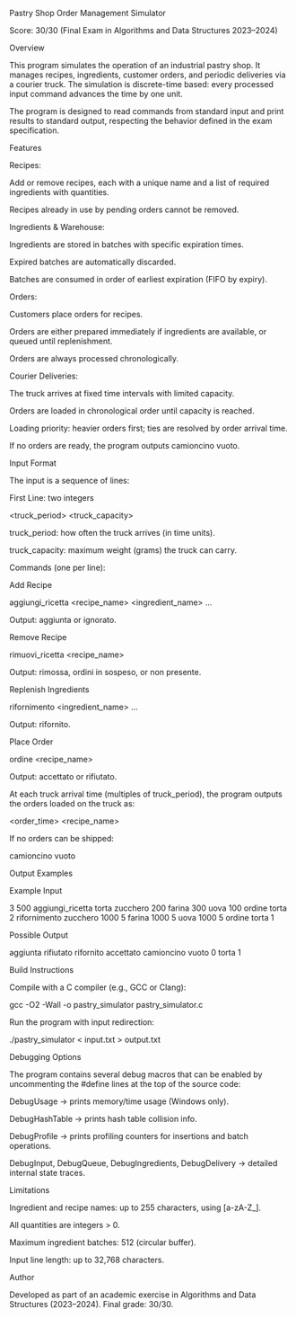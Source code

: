 Pastry Shop Order Management Simulator

Score: 30/30 (Final Exam in Algorithms and Data Structures 2023–2024)

Overview

This program simulates the operation of an industrial pastry shop. It manages recipes, ingredients, customer orders, and periodic deliveries via a courier truck. The simulation is discrete-time based: every processed input command advances the time by one unit.

The program is designed to read commands from standard input and print results to standard output, respecting the behavior defined in the exam specification.

Features

Recipes:

Add or remove recipes, each with a unique name and a list of required ingredients with quantities.

Recipes already in use by pending orders cannot be removed.

Ingredients & Warehouse:

Ingredients are stored in batches with specific expiration times.

Expired batches are automatically discarded.

Batches are consumed in order of earliest expiration (FIFO by expiry).

Orders:

Customers place orders for recipes.

Orders are either prepared immediately if ingredients are available, or queued until replenishment.

Orders are always processed chronologically.

Courier Deliveries:

The truck arrives at fixed time intervals with limited capacity.

Orders are loaded in chronological order until capacity is reached.

Loading priority: heavier orders first; ties are resolved by order arrival time.

If no orders are ready, the program outputs camioncino vuoto.

Input Format

The input is a sequence of lines:

First Line: two integers

<truck_period> <truck_capacity>


truck_period: how often the truck arrives (in time units).

truck_capacity: maximum weight (grams) the truck can carry.

Commands (one per line):

Add Recipe

aggiungi_ricetta <recipe_name> <ingredient_name> <quantity> ...


Output: aggiunta or ignorato.

Remove Recipe

rimuovi_ricetta <recipe_name>


Output: rimossa, ordini in sospeso, or non presente.

Replenish Ingredients

rifornimento <ingredient_name> <quantity> <expiration> ...


Output: rifornito.

Place Order

ordine <recipe_name> <quantity>


Output: accettato or rifiutato.

At each truck arrival time (multiples of truck_period), the program outputs the orders loaded on the truck as:

<order_time> <recipe_name> <quantity>


If no orders can be shipped:

camioncino vuoto

Output Examples

Example Input

3 500
aggiungi_ricetta torta zucchero 200 farina 300 uova 100
ordine torta 2
rifornimento zucchero 1000 5 farina 1000 5 uova 1000 5
ordine torta 1


Possible Output

aggiunta
rifiutato
rifornito
accettato
camioncino vuoto
0 torta 1

Build Instructions

Compile with a C compiler (e.g., GCC or Clang):

gcc -O2 -Wall -o pastry_simulator pastry_simulator.c


Run the program with input redirection:

./pastry_simulator < input.txt > output.txt

Debugging Options

The program contains several debug macros that can be enabled by uncommenting the #define lines at the top of the source code:

DebugUsage → prints memory/time usage (Windows only).

DebugHashTable → prints hash table collision info.

DebugProfile → prints profiling counters for insertions and batch operations.

DebugInput, DebugQueue, DebugIngredients, DebugDelivery → detailed internal state traces.

Limitations

Ingredient and recipe names: up to 255 characters, using [a-zA-Z_].

All quantities are integers > 0.

Maximum ingredient batches: 512 (circular buffer).

Input line length: up to 32,768 characters.

Author

Developed as part of an academic exercise in Algorithms and Data Structures (2023–2024).
Final grade: 30/30.
